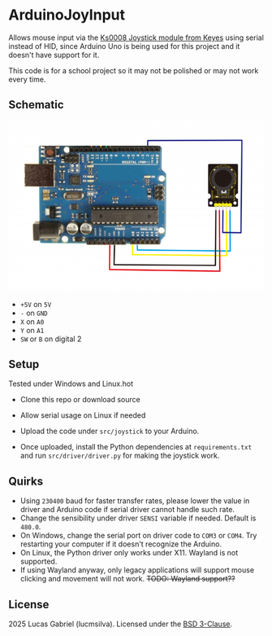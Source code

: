 # ArduinoJoyInput

Allows mouse input via the [Ks0008 Joystick module from Keyes](https://wiki.keyestudio.com/Ks0008_keyestudio_Joystick_Module) using serial instead of HID, since Arduino Uno is being used for this project and it doesn't have support for it.

This code is for a school project so it may not be polished or may not work every time.

## Schematic

![Schematic](src/schematics.png)

- ``+5V`` on ``5V``
- ``-`` on ``GND``
- ``X`` on ``A0``
- ``Y`` on ``A1``
- ``SW`` or ``B`` on digital 2

## Setup

Tested under Windows and Linux.hot

- Clone this repo or download source

- Allow serial usage on Linux if needed
- Upload the code under ``src/joystick`` to your Arduino.
- Once uploaded, install the Python dependencies at ``requirements.txt`` and run ``src/driver/driver.py`` for making the joystick work.

## Quirks

- Using ``230400`` baud for faster transfer rates, please lower the value in driver and Arduino code if serial driver cannot handle such rate.
- Change the sensibility under driver ``SENSI`` variable if needed. Default is ``480.0``.
- On Windows, change the serial port on driver code to ``COM3`` or ``COM4``. Try restarting your computer if it doesn't recognize the Arduino.
- On Linux, the Python driver only works under X11. Wayland is not supported.
- If using Wayland anyway, only legacy applications will support mouse clicking and movement will not work. ~~TODO: Wayland support??~~

## License

2025 Lucas Gabriel (lucmsilva). Licensed under the [BSD 3-Clause](LICENSE).
